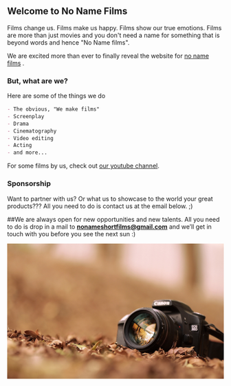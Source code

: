 ## Welcome to No Name Films

Films change us. Films make us happy. Films show our true emotions. Films are more than just movies and you don't need a name for something that is beyond words and hence "No Name films".

We are excited more than ever to finally reveal the website for [no name films](https://nonamefilms.github.io) . 

### But, what are we?

Here are some of the things we do

```markdown
- The obvious, "We make films"
- Screenplay
- Drama
- Cinematography
- Video editing
- Acting
- and more...

```

For some films  by us, check out [our youtube channel](https://www.youtube.com/channel/UCSfJb-FvwkbUDE5s4gJZbqw).

### Sponsorship

Want to partner with us? Or what us to showcase to the world your great products??? All you need to do is contact us at the email below. ;)

##We are always open for new opportunities and new talents. 
All you need to do is drop in a mail to **nonameshortfilms@gmail.com** and we’ll get in touch with you before you see the next sun :) 

![Smile](bg.jpg)


<!-- ## Welcome to No Name Films

You can use the [editor on GitHub](https://github.com/nonamefilms/nonamefilms.github.io/edit/master/README.md) to maintain and preview the content for your website in Markdown files.

Whenever you commit to this repository, GitHub Pages will run [Jekyll](https://jekyllrb.com/) to rebuild the pages in your site, from the content in your Markdown files.

### Markdown

Markdown is a lightweight and easy-to-use syntax for styling your writing. It includes conventions for

```markdown
Syntax highlighted code block

# Header 1
## Header 2
### Header 3

- Bulleted
- List

1. Numbered
2. List

**Bold** and _Italic_ and `Code` text

[Link](url) and ![Image](src)
```

For more details see [GitHub Flavored Markdown](https://guides.github.com/features/mastering-markdown/).

### Jekyll Themes

Your Pages site will use the layout and styles from the Jekyll theme you have selected in your [repository settings](https://github.com/nonamefilms/nonamefilms.github.io/settings). The name of this theme is saved in the Jekyll `_config.yml` configuration file.

### Support or Contact

Having trouble with Pages? Check out our [documentation](https://help.github.com/categories/github-pages-basics/) or [contact support](https://github.com/contact) and we’ll help you sort it out.

-->
